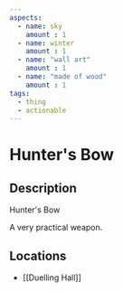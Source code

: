 ```yaml
---
aspects: 
  - name: sky
    amount : 1
  - name: winter
    amount : 1
  - name: "wall art"
    amount : 1
  - name: "made of wood"
    amount : 1
tags:
  - thing
  - actionable
---
```


# Hunter's Bow

## Description
Hunter's Bow

A very practical weapon.
## Locations
- [[Duelling Hall]]